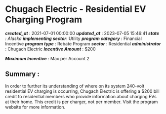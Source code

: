 # Chugach Electric - Residential EV Charging Program 
 ***created_at*** : 2021-07-01 00:00:00 
 ***updated_at*** : 2023-07-05 15:46:41 
 ***state** : Alaska 
 **implementing sector***: Utility 
 ***program category*** : Financial Incentive 
 ***program type*** : Rebate Program 
 ***sector*** : Residential 
 ***administrator*** : Chugach Electric 
 ***Incentive Amount*** : $200

 
 ***Maximum Incentive*** : Max per Account 2

 
 ## Summary : 
 In order to further its understanding of where on its system 240-volt
residential EV charging is occurring, Chugach Electric is offering a $200 bill
credit to residential members who provide information about charging EVs at
their home. This credit is per charger, not per member. Visit the program
website for more information.

 
 